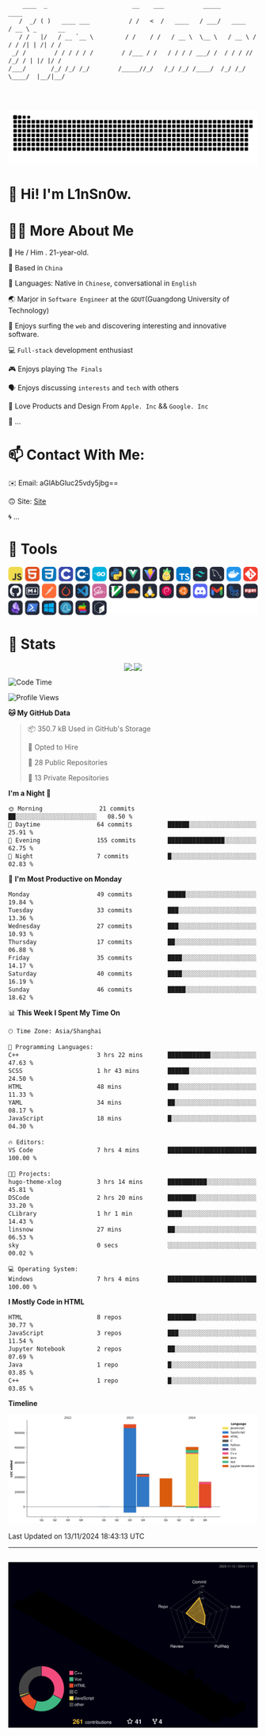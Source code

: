 ```

    ____  _                        __    ___           _____           ____           
   /  _/ ( )   ____ ___           / /   <  /   ____   / ___/   ____   / __ \ _      __
   / /   |/   / __ `__ \         / /    / /   / __ \  \__ \   / __ \ / / / /| | /| / /
 _/ /        / / / / / /        / /___ / /   / / / / ___/ /  / / / // /_/ / | |/ |/ / 
/___/       /_/ /_/ /_/        /_____//_/   /_/ /_/ /____/  /_/ /_/ \____/  |__/|__/  
                                                                                      
                                          

```
##
![](https://raw.githubusercontent.com/lin-snow/lin-snow/output/github-contribution-grid-snake-dark.svg)

# 👋 Hi! I'm L1nSn0w.

# 👨‍💻 More About Me

🤠 He / Him . 21-year-old.

🎈 Based in `China`
  
🤔 Languages: Native in `Chinese`, conversational in `English`

🌏 Marjor in `Software Engineer` at the `GDUT`(Guangdong University of Technology)

🛟 Enjoys surfing the `web` and discovering interesting and innovative software.

💻 `Full-stack` development enthusiast

🎮 Enjoys playing `The Finals`

🗣️ Enjoys discussing `interests` and `tech` with others

👾 Love Products and Design From `Apple. Inc` && `Google. Inc`  

🤪 ...

# 📫 Contact With Me:

✉️ Email: aGlAbGluc25vdy5jbg==

🙃 Site: [Site](https://linsnow.cn)

🌀 ...

# 🔮 Tools
![My Tools](./icons/tools.svg)

<!-- ![My Skills](https://skillicons.dev/icons?i=js,html,css,c,cpp,go,py,vue,vite,pinia,ts,tailwind,mysql,docker,git,github,md,postman,pytorch,vscode,sass,vim,cloudflare,linux,debian,ubuntu,discord,gmail,githubactions,npm,obsidian,powershell,windows,yarn,apple,bash) -->

<!-- 
<img src="./icons/github-mark.svg" width="50"  alt="Github"> <img src="./icons/vscode.svg" width="50" alt="VScode"> <img src="./icons/obsidian-logo-gradient.svg" width="50" alt="Obsidian"> <img src="./icons/Windows_logo_-_2021.svg.png" width="50" alt="Windows 11"> <img src="./icons/postman-icon.png" width="50" alt="POSTMAN"> <img src="./icons/Git-Icon-1788C.png" width="50" alt="Git"> ... -->

# 🍟 Stats

<div style="text-align: center;">
    <a href="https://github.com/lin-snow">
        <img align="center" src="https://githubstat.linsnow.cn/api/top-langs/?username=lin-snow&layout=compact" />
    </a>
    <a href="https://github.com/lin-snow">
        <img align="center" src="https://githubstat.linsnow.cn/api?username=lin-snow&count_private=true&show_icons=true&theme=ambient_gradient" />
    </a>
</div>

<!--START_SECTION:waka-->
![Code Time](http://img.shields.io/badge/Code%20Time-200%20hrs%208%20mins-blue)

![Profile Views](http://img.shields.io/badge/Profile%20Views-40-blue)

**🐱 My GitHub Data** 

> 📦 350.7 kB Used in GitHub's Storage 
 > 
> 💼 Opted to Hire
 > 
> 📜 28 Public Repositories 
 > 
> 🔑 13 Private Repositories 
 > 
**I'm a Night 🦉** 

```text
🌞 Morning                21 commits          ██░░░░░░░░░░░░░░░░░░░░░░░   08.50 % 
🌆 Daytime                64 commits          ██████░░░░░░░░░░░░░░░░░░░   25.91 % 
🌃 Evening                155 commits         ████████████████░░░░░░░░░   62.75 % 
🌙 Night                  7 commits           █░░░░░░░░░░░░░░░░░░░░░░░░   02.83 % 
```
📅 **I'm Most Productive on Monday** 

```text
Monday                   49 commits          █████░░░░░░░░░░░░░░░░░░░░   19.84 % 
Tuesday                  33 commits          ███░░░░░░░░░░░░░░░░░░░░░░   13.36 % 
Wednesday                27 commits          ███░░░░░░░░░░░░░░░░░░░░░░   10.93 % 
Thursday                 17 commits          ██░░░░░░░░░░░░░░░░░░░░░░░   06.88 % 
Friday                   35 commits          ████░░░░░░░░░░░░░░░░░░░░░   14.17 % 
Saturday                 40 commits          ████░░░░░░░░░░░░░░░░░░░░░   16.19 % 
Sunday                   46 commits          █████░░░░░░░░░░░░░░░░░░░░   18.62 % 
```


📊 **This Week I Spent My Time On** 

```text
🕑︎ Time Zone: Asia/Shanghai

💬 Programming Languages: 
C++                      3 hrs 22 mins       ████████████░░░░░░░░░░░░░   47.63 % 
SCSS                     1 hr 43 mins        ██████░░░░░░░░░░░░░░░░░░░   24.50 % 
HTML                     48 mins             ███░░░░░░░░░░░░░░░░░░░░░░   11.33 % 
YAML                     34 mins             ██░░░░░░░░░░░░░░░░░░░░░░░   08.17 % 
JavaScript               18 mins             █░░░░░░░░░░░░░░░░░░░░░░░░   04.30 % 

🔥 Editors: 
VS Code                  7 hrs 4 mins        █████████████████████████   100.00 % 

🐱‍💻 Projects: 
hugo-theme-xlog          3 hrs 14 mins       ███████████░░░░░░░░░░░░░░   45.81 % 
DSCode                   2 hrs 20 mins       ████████░░░░░░░░░░░░░░░░░   33.20 % 
CLibrary                 1 hr 1 min          ████░░░░░░░░░░░░░░░░░░░░░   14.43 % 
linsnow                  27 mins             ██░░░░░░░░░░░░░░░░░░░░░░░   06.53 % 
sky                      0 secs              ░░░░░░░░░░░░░░░░░░░░░░░░░   00.02 % 

💻 Operating System: 
Windows                  7 hrs 4 mins        █████████████████████████   100.00 % 
```

**I Mostly Code in HTML** 

```text
HTML                     8 repos             ████████░░░░░░░░░░░░░░░░░   30.77 % 
JavaScript               3 repos             ███░░░░░░░░░░░░░░░░░░░░░░   11.54 % 
Jupyter Notebook         2 repos             ██░░░░░░░░░░░░░░░░░░░░░░░   07.69 % 
Java                     1 repo              █░░░░░░░░░░░░░░░░░░░░░░░░   03.85 % 
C++                      1 repo              █░░░░░░░░░░░░░░░░░░░░░░░░   03.85 % 
```



**Timeline**

![Lines of Code chart](https://raw.githubusercontent.com/lin-snow/lin-snow/main/assets/bar_graph.png)


 Last Updated on 13/11/2024 18:43:13 UTC
<!--END_SECTION:waka-->



---
##
![](./profile-3d-contrib/profile-night-rainbow.svg)
